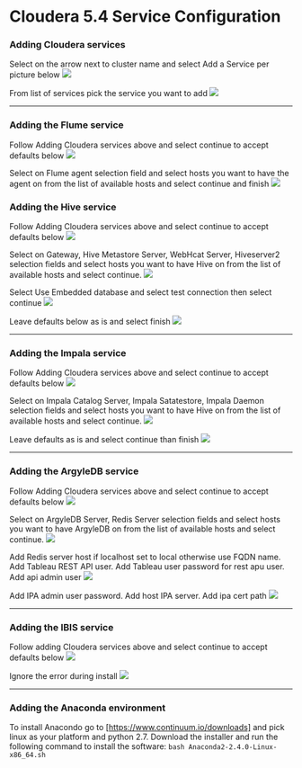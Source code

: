 # Cloudera 5.4 Service Configuration

### Adding Cloudera services
Select on the arrow next to cluster name and select Add a Service per picture below
![](images/Home_add_service_1.png)

From list of services pick the service you want to add
![](images/All_add_service_wizard_1.png)

*****

### Adding the Flume service
Follow Adding Cloudera services above and select continue to accept defaults below
![](images/Flume_add_service_wizard_1.png)

Select on Flume agent selection field and select hosts you want to have the agent on from the list of available hosts and select continue and finish
![](images/Flume_add_service_wizard_2.png)

### Adding the Hive service
Follow Adding Cloudera services above and select continue to accept defaults below
![](images/Hive_add_service_wizard_1.png)

Select on Gateway, Hive Metastore Server, WebHcat Server, Hiveserver2 selection fields and select hosts you want to have Hive on from the list of available hosts and select continue.
![](images/Hive_add_service_wizard_2.png)

Select Use Embedded database and select test connection then select continue
![](images/Hive_add_service_wizard_3.png)

Leave defaults below as is and select finish
![](images/Hive_add_service_wizard_4.png)

*****

### Adding the Impala service
Follow Adding Cloudera services above and select continue to accept defaults below
![](images/Impala_add_service_wizard_1.png)

Select on Impala Catalog Server, Impala Satatestore, Impala Daemon selection fields and select hosts you want to have Hive on from the list of available hosts and select continue.
![](images/Impala_add_service_wizard_2.png)

Leave defaults as is and select continue than finish
![](images/Impala_add_service_wizard_3.png)

*****

### Adding the ArgyleDB service
Follow Adding Cloudera services above and select continue to accept defaults below
![](images/ArgyleDB_add_service_wizard_1.png)

Select on ArgyleDB Server, Redis Server selection fields and select hosts you want to have ArgyleDB on from the list of available hosts and select continue.
![](images/ArgyleDB_add_service_wizard_2.png)

Add Redis server host if localhost set to local otherwise use FQDN name. Add Tableau REST API user. Add Tableau user password for rest apu user. Add api admin user
![](images/ArgyleDB_add_service_wizard_3-2.png)

Add IPA admin user password. Add host IPA server. Add ipa cert path
![](images/ArgyleDB_add_service_wizard_3-3.png)

*****

### Adding the IBIS service
Follow adding Cloudera services above and select continue to accept defaults below
![](images/IBIS_add_service_wizard_1.png)

Ignore the error during install
![](images/IBIS_add_service_wizard_2.png)

*****

### Adding the Anaconda environment
To install Anacondo go to [https://www.continuum.io/downloads] and pick linux as your platform and python 2.7. Download the installer and run the following command to install the software: `bash Anaconda2-2.4.0-Linux-x86_64.sh`
